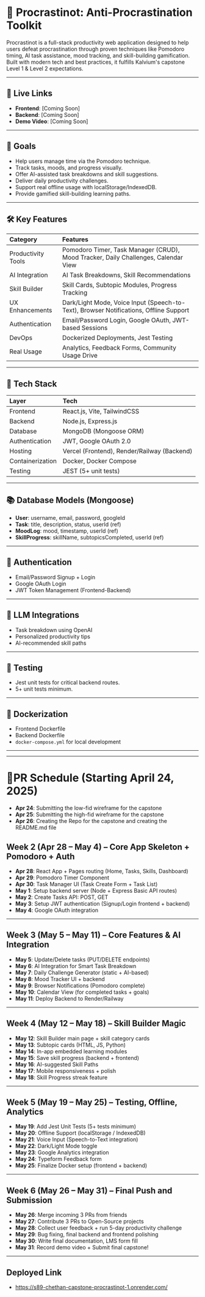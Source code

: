 # 🧠 Procrastinot: Anti-Procrastination Toolkit

Procrastinot is a full-stack productivity web application designed to help users defeat procrastination through proven techniques like Pomodoro timing, AI task assistance, mood tracking, and skill-building gamification. Built with modern tech and best practices, it fulfills Kalvium's capstone Level 1 & Level 2 expectations.

---

## 🚀 Live Links

- **Frontend**: [Coming Soon]
- **Backend**: [Coming Soon]
- **Demo Video**: [Coming Soon]

---

## 🎯 Goals

- Help users manage time via the Pomodoro technique.
- Track tasks, moods, and progress visually.
- Offer AI-assisted task breakdowns and skill suggestions.
- Deliver daily productivity challenges.
- Support real offline usage with localStorage/IndexedDB.
- Provide gamified skill-building learning paths.

---

## 🛠 Key Features

| Category | Features |
| :--- | :--- |
| Productivity Tools | Pomodoro Timer, Task Manager (CRUD), Mood Tracker, Daily Challenges, Calendar View |
| AI Integration | AI Task Breakdowns, Skill Recommendations |
| Skill Builder | Skill Cards, Subtopic Modules, Progress Tracking |
| UX Enhancements | Dark/Light Mode, Voice Input (Speech-to-Text), Browser Notifications, Offline Support |
| Authentication | Email/Password Login, Google OAuth, JWT-based Sessions |
| DevOps | Dockerized Deployments, Jest Testing |
| Real Usage | Analytics, Feedback Forms, Community Usage Drive |

---

## 🧩 Tech Stack

| Layer | Tech |
| :--- | :--- |
| Frontend | React.js, Vite, TailwindCSS |
| Backend | Node.js, Express.js |
| Database | MongoDB (Mongoose ORM) |
| Authentication | JWT, Google OAuth 2.0 |
| Hosting | Vercel (Frontend), Render/Railway (Backend) |
| Containerization | Docker, Docker Compose |
| Testing | JEST (5+ unit tests) |

---

## 📚 Database Models (Mongoose)

- **User**: username, email, password, googleId
- **Task**: title, description, status, userId (ref)
- **MoodLog**: mood, timestamp, userId (ref)
- **SkillProgress**: skillName, subtopicsCompleted, userId (ref)

---

## 🔐 Authentication

- Email/Password Signup + Login
- Google OAuth Login
- JWT Token Management (Frontend-Backend)

---

## 🤖 LLM Integrations

- Task breakdown using OpenAI
- Personalized productivity tips
- AI-recommended skill paths

---

## 🧪 Testing

- Jest unit tests for critical backend routes.
- 5+ unit tests minimum.

---

## 🐳 Dockerization

- Frontend Dockerfile
- Backend Dockerfile
- `docker-compose.yml` for local development


---
---
# 📅PR Schedule (Starting April 24, 2025)
 
- **Apr 24**: Submitting the low-fid wireframe for the capstone
- **Apr 25**: Submitting the high-fid wireframe for the capstone
- **Apr 26**:  Creating the Repo for the capstone and creating the README.md file

## **Week 2 (Apr 28 – May 4) – Core App Skeleton + Pomodoro + Auth**

- **Apr 28**: React App + Pages routing (Home, Tasks, Skills, Dashboard)
- **Apr 29**: Pomodoro Timer Component
- **Apr 30**: Task Manager UI (Task Create Form + Task List)
- **May 1**: Setup backend server (Node + Express Basic API routes)
- **May 2**: Create Tasks API: POST, GET
- **May 3**: Setup JWT authentication (Signup/Login frontend + backend)
- **May 4**: Google OAuth integration

---

## **Week 3 (May 5 – May 11) – Core Features & AI Integration**

- **May 5**: Update/Delete tasks (PUT/DELETE endpoints)
- **May 6**: AI Integration for Smart Task Breakdown
- **May 7**: Daily Challenge Generator (static + AI-based)
- **May 8**: Mood Tracker UI + backend
- **May 9**: Browser Notifications (Pomodoro complete)
- **May 10**: Calendar View (for completed tasks + goals)
- **May 11**: Deploy Backend to Render/Railway

---

## **Week 4 (May 12 – May 18) – Skill Builder Magic**

- **May 12**: Skill Builder main page + skill category cards
- **May 13**: Subtopic cards (HTML, JS, Python)
- **May 14**: In-app embedded learning modules
- **May 15**: Save skill progress (backend + frontend)
- **May 16**: AI-suggested Skill Paths
- **May 17**: Mobile responsiveness + polish
- **May 18**: Skill Progress streak feature

---

## **Week 5 (May 19 – May 25) – Testing, Offline, Analytics**

- **May 19**: Add Jest Unit Tests (5+ tests minimum)
- **May 20**: Offline Support (localStorage / IndexedDB)
- **May 21**: Voice Input (Speech-to-Text integration)
- **May 22**: Dark/Light Mode toggle
- **May 23**: Google Analytics integration
- **May 24**: Typeform Feedback form
- **May 25**: Finalize Docker setup (frontend + backend)

---

## **Week 6 (May 26 – May 31) – Final Push and Submission**

- **May 26**: Merge incoming 3 PRs from friends
- **May 27**: Contribute 3 PRs to Open-Source projects
- **May 28**: Collect user feedback + run 5-day productivity challenge
- **May 29**: Bug fixing, final backend and frontend polishing
- **May 30**: Write final documentation, LMS form fill
- **May 31**: Record demo video + Submit final capstone!

---
## **Deployed Link**
- https://s89-chethan-capstone-procrastinot-1.onrender.com/
